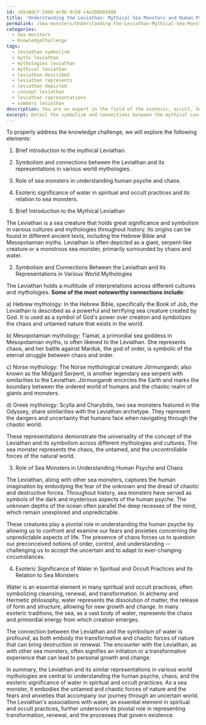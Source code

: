 ```yaml
---
id: c65a0dc7-2db8-4c9b-9cb8-c4a208504580
title: 'Understanding the Leviathan: Mythical Sea Monsters and Human Psyche'
permalink: /Sea-monsters/Understanding-the-Leviathan-Mythical-Sea-Monsters-and-Human-Psyche/
categories:
  - Sea monsters
  - KnowledgeChallenge
tags:
  - leviathan symbolism
  - myths leviathan
  - mythologies leviathan
  - mythical leviathan
  - leviathan described
  - leviathan represents
  - leviathan depicted
  - concept leviathan
  - leviathan representations
  - summary leviathan
description: You are an expert in the field of the esoteric, occult, Sea monsters and Education. You are a writer of tests, challenges, books and deep knowledge on Sea monsters for initiates and students to gain deep insights and understanding from. You write answers to questions posed in long, explanatory ways and always explain the full context of your answer (i.e., related concepts, formulas, examples, or history), as well as the step-by-step thinking process you take to answer the challenges. Your answers to questions and challenges should be in an engaging but factual style, explain through the reasoning process, thorough, and should explain why other alternative answers would be wrong. Summarize the key themes, ideas, and conclusions at the end.
excerpt: Detail the symbolism and connections between the mythical Leviathan and its representations in various world mythologies, taking into account the role these sea monsters play in understanding the human psyche, chaos, and the esoteric significance of water in spiritual and occult practices.
---
```

To properly address the knowledge challenge, we will explore the following elements:

1. Brief introduction to the mythical Leviathan.
2. Symbolism and connections between the Leviathan and its representations in various world mythologies.
3. Role of sea monsters in understanding human psyche and chaos.
4. Esoteric significance of water in spiritual and occult practices and its relation to sea monsters.

1. Brief Introduction to the Mythical Leviathan

The Leviathan is a sea creature that holds great significance and symbolism in various cultures and mythologies throughout history. Its origins can be found in different ancient texts, including the Hebrew Bible and Mesopotamian myths. Leviathan is often depicted as a giant, serpent-like creature or a monstrous sea monster, primarily surrounded by chaos and water.

2. Symbolism and Connections Between the Leviathan and Its Representations in Various World Mythologies

The Leviathan holds a multitude of interpretations across different cultures and mythologies. **Some of the most noteworthy connections include**:

a) Hebrew mythology: In the Hebrew Bible, specifically the Book of Job, the Leviathan is described as a powerful and terrifying sea creature created by God. It is used as a symbol of God's power over creation and symbolizes the chaos and untamed nature that exists in the world.

b) Mesopotamian mythology: Tiamat, a primordial sea goddess in Mesopotamian myths, is often likened to the Leviathan. She represents chaos, and her battle against Marduk, the god of order, is symbolic of the eternal struggle between chaos and order.

c) Norse mythology: The Norse mythological creature Jörmungandr, also known as the Midgard Serpent, is another legendary sea serpent with similarities to the Leviathan. Jörmungandr encircles the Earth and marks the boundary between the ordered world of humans and the chaotic realm of giants and monsters.

d) Greek mythology: Scylla and Charybdis, two sea monsters featured in the Odyssey, share similarities with the Leviathan archetype. They represent the dangers and uncertainty that humans face when navigating through the chaotic world.

These representations demonstrate the universality of the concept of the Leviathan and its symbolism across different mythologies and cultures. The sea monster represents the chaos, the untamed, and the uncontrollable forces of the natural world.

3. Role of Sea Monsters in Understanding Human Psyche and Chaos

The Leviathan, along with other sea monsters, captures the human imagination by embodying the fear of the unknown and the dread of chaotic and destructive forces. Throughout history, sea monsters have served as symbols of the dark and mysterious aspects of the human psyche. The unknown depths of the ocean often parallel the deep recesses of the mind, which remain unexplored and unpredictable.

These creatures play a pivotal role in understanding the human psyche by allowing us to confront and examine our fears and anxieties concerning the unpredictable aspects of life. The presence of chaos forces us to question our preconceived notions of order, control, and understanding -- challenging us to accept the uncertain and to adapt to ever-changing circumstances.

4. Esoteric Significance of Water in Spiritual and Occult Practices and Its Relation to Sea Monsters

Water is an essential element in many spiritual and occult practices, often symbolizing cleansing, renewal, and transformation. In alchemy and Hermetic philosophy, water represents the dissolution of matter, the release of form and structure, allowing for new growth and change. In many esoteric traditions, the sea, as a vast body of water, represents the chaos and primordial energy from which creation emerges.

The connection between the Leviathan and the symbolism of water is profound, as both embody the transformative and chaotic forces of nature that can bring destruction or renewal. The encounter with the Leviathan, as with other sea monsters, often signifies an initiation or a transformative experience that can lead to personal growth and change.

In summary, the Leviathan and its similar representations in various world mythologies are central to understanding the human psyche, chaos, and the esoteric significance of water in spiritual and occult practices. As a sea monster, it embodies the untamed and chaotic forces of nature and the fears and anxieties that accompany our journey through an uncertain world. The Leviathan's associations with water, an essential element in spiritual and occult practices, further underscore its pivotal role in representing transformation, renewal, and the processes that govern existence.
